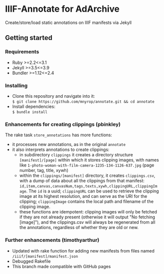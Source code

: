 # IIIF-Annotate for AdArchive

Create/store/load static annotations on IIIF manifests via Jekyll

## Getting started

### Requirements
- Ruby >=2.2<=3.1
- Jekyll >=3.5<=3.9
- Bundler >=1.12<=2.4

### Installing
- Clone this repository and navigate into it:<br>
  `$ git clone https://github.com/mnyrop/annotate.git && cd annotate`
- Install dependencies:<br>
  `$ bundle install`

### Enhancements for creating clippings (pbinkley)

The rake task ```store_annotations``` has more functions:

- it processes new annotations, as in the original ```annotate```
- it also interprets annotations to create clippings:
  - in subdirectory ```clippings``` it creates a directory structure ```[manifest]/[page]```
    within which it stores clipping images, with names like ```1-photo-woman-with-film-camera-1235-134-1126-637.jpg```
    (page number, tag, title, xywh)
  - within the ```clippings/[manifest]``` directory, it creates ```clippings.csv```, with a
    dump of data about all the clippings from that manifest: ```id,item,canvas,canvasNum,tags,texts,xywh,clippingURL,clippingImage```.
    The ```id``` is a uuid; ```clippingURL``` can be used to retrieve the clipping image at its highest resolution,
    and can serve as the URI for the clipping; ```clippingImage``` contains the local path and filename of the clipping image.
  - these functions are idempotent: clipping images will only be fetched if they are not already present
    (otherwise it will output "No fetching [image]"),
    and the clippings.csv will always be regenerated from all the annotations, regardless of whether they are old or new.

### Further enhancements (timothyarthur)
- Updated with rake function for adding new manifests from files named `/iiif/[manifest]/manifest.json`
- Debugged Rakefile
- This branch made compatible with GitHub pages
